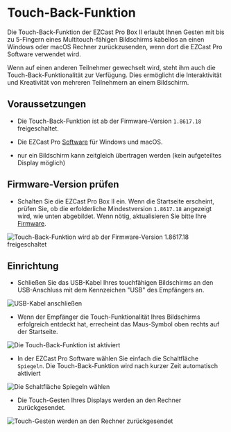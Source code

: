 # Touch-Back-Funktion

Die Touch-Back-Funktion der EZCast Pro Box II erlaubt Ihnen Gesten mit bis zu 5-Fingern eines Multitouch-fähigen Bildschirms kabellos an einen Windows oder macOS Rechner zurückzusenden, wenn dort die EZCast Pro Software verwendet wird.

Wenn auf einen anderen Teilnehmer gewechselt wird, steht ihm auch die Touch-Back-Funktionalität zur Verfügung. Dies ermöglicht die Interaktivität und Kreativität von mehreren Teilnehmern an einem Bildschirm.

## Voraussetzungen

* Die Touch-Back-Funktion ist ab der Firmware-Version `1.8617.18` freigeschaltet.

* Die EZCast Pro [Software](quickstart.md#InstallSoftware) für Windows und macOS.

* nur ein Bildschirm kann zeitgleich übertragen werden (kein aufgeteiltes Display möglich)

## Firmware-Version prüfen

* Schalten Sie die EZCast Pro Box II ein. Wenn die Startseite erscheint, prüfen Sie, ob die erfolderliche Mindestversion `1.8617.18` angezeigt wird, wie unten abgebildet. Wenn nötig, aktualisieren Sie bitte Ihre [Firmware](firmware-upgrade).

![Touch-Back-Funktion wird ab der Firmware-Version 1.8617.18 freigeschaltet](/assets/img/ProIIBox_Firmware-Version.png)

## Einrichtung

* Schließen Sie das USB-Kabel Ihres touchfähigen Bildschirms an den USB-Anschluss mit dem Kennzeichen "USB" des Empfängers an.

![USB-Kabel anschließen](/assets/img/IMG_4504_M.png) 

* Wenn der Empfänger die Touch-Funktionalität Ihres Bildschirms erfolgreich entdeckt hat, errecheint das Maus-Symbol oben rechts auf der Startseite.

![Die Touch-Back-Funktion ist aktiviert](/assets/img/B10_TouchBack_enabled.png)

* In der EZCast Pro Software wählen Sie einfach die Schaltfläche `Spiegeln`. Die Touch-Back-Funktion wird nach kurzer Zeit automatisch aktiviert

![Die Schaltfläche Spiegeln wählen](/assets/img/ProApp_Spiegeln.png)

* Die Touch-Gesten Ihres Displays werden an den Rechner zurückgesendet.

![Touch-Gesten werden an den Rechner zurückgesendet](/assets/img/B10_TouchBack_using.png)